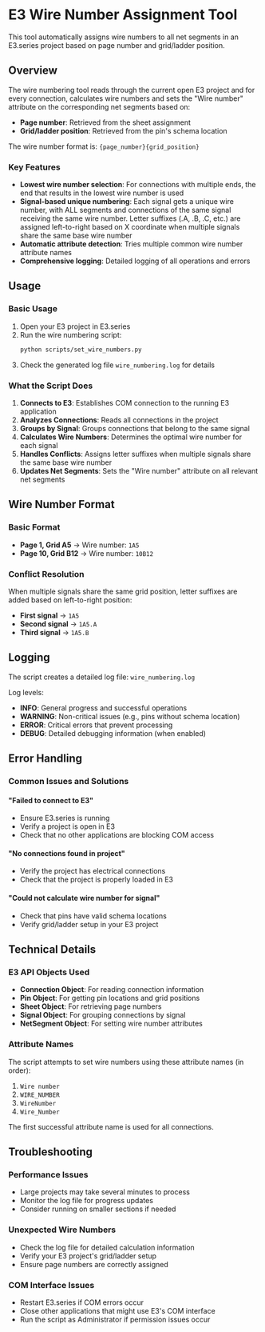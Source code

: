 # E3 Wire Number Assignment Tool

This tool automatically assigns wire numbers to all net segments in an E3.series project based on page number and grid/ladder position.

## Overview

The wire numbering tool reads through the current open E3 project and for every connection, calculates wire numbers and sets the "Wire number" attribute on the corresponding net segments based on:

- **Page number**: Retrieved from the sheet assignment
- **Grid/ladder position**: Retrieved from the pin's schema location

The wire number format is: `{page_number}{grid_position}`

### Key Features

- **Lowest wire number selection**: For connections with multiple ends, the end that results in the lowest wire number is used
- **Signal-based unique numbering**: Each signal gets a unique wire number, with ALL segments and connections of the same signal receiving the same wire number. Letter suffixes (.A, .B, .C, etc.) are assigned left-to-right based on X coordinate when multiple signals share the same base wire number
- **Automatic attribute detection**: Tries multiple common wire number attribute names
- **Comprehensive logging**: Detailed logging of all operations and errors

## Usage

### Basic Usage

1. Open your E3 project in E3.series
2. Run the wire numbering script:
   ```bash
   python scripts/set_wire_numbers.py
   ```
3. Check the generated log file `wire_numbering.log` for details

### What the Script Does

1. **Connects to E3**: Establishes COM connection to the running E3 application
2. **Analyzes Connections**: Reads all connections in the project
3. **Groups by Signal**: Groups connections that belong to the same signal
4. **Calculates Wire Numbers**: Determines the optimal wire number for each signal
5. **Handles Conflicts**: Assigns letter suffixes when multiple signals share the same base wire number
6. **Updates Net Segments**: Sets the "Wire number" attribute on all relevant net segments

## Wire Number Format

### Basic Format
- **Page 1, Grid A5** → Wire number: `1A5`
- **Page 10, Grid B12** → Wire number: `10B12`

### Conflict Resolution
When multiple signals share the same grid position, letter suffixes are added based on left-to-right position:
- **First signal** → `1A5`
- **Second signal** → `1A5.A`
- **Third signal** → `1A5.B`

## Logging

The script creates a detailed log file: `wire_numbering.log`

Log levels:
- **INFO**: General progress and successful operations
- **WARNING**: Non-critical issues (e.g., pins without schema location)
- **ERROR**: Critical errors that prevent processing
- **DEBUG**: Detailed debugging information (when enabled)

## Error Handling

### Common Issues and Solutions

#### "Failed to connect to E3"
- Ensure E3.series is running
- Verify a project is open in E3
- Check that no other applications are blocking COM access

#### "No connections found in project"
- Verify the project has electrical connections
- Check that the project is properly loaded in E3

#### "Could not calculate wire number for signal"
- Check that pins have valid schema locations
- Verify grid/ladder setup in your E3 project

## Technical Details

### E3 API Objects Used
- **Connection Object**: For reading connection information
- **Pin Object**: For getting pin locations and grid positions
- **Sheet Object**: For retrieving page numbers
- **Signal Object**: For grouping connections by signal
- **NetSegment Object**: For setting wire number attributes

### Attribute Names
The script attempts to set wire numbers using these attribute names (in order):
1. `Wire number`
2. `WIRE_NUMBER`
3. `WireNumber`
4. `Wire_Number`

The first successful attribute name is used for all connections.

## Troubleshooting

### Performance Issues
- Large projects may take several minutes to process
- Monitor the log file for progress updates
- Consider running on smaller sections if needed

### Unexpected Wire Numbers
- Check the log file for detailed calculation information
- Verify your E3 project's grid/ladder setup
- Ensure page numbers are correctly assigned

### COM Interface Issues
- Restart E3.series if COM errors occur
- Close other applications that might use E3's COM interface
- Run the script as Administrator if permission issues occur
